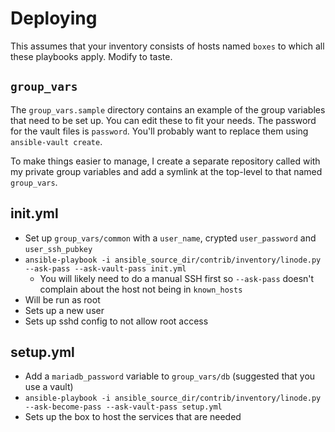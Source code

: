 # Deploying

This assumes that your inventory consists of hosts named `boxes` to which all these playbooks apply. Modify to taste.

## `group_vars`

The `group_vars.sample` directory contains an example of the group variables that need to be set up. You can edit these to fit your needs. The password for the vault files is `password`. You'll probably want to replace them using `ansible-vault create`.

To make things easier to manage, I create a separate repository called with my private group variables and add a symlink at the top-level to that named `group_vars`.

## init.yml

* Set up `group_vars/common` with a `user_name`, crypted `user_password` and `user_ssh_pubkey`
* `ansible-playbook -i ansible_source_dir/contrib/inventory/linode.py --ask-pass --ask-vault-pass init.yml`
  * You will likely need to do a manual SSH first so `--ask-pass` doesn't complain about the host not being in `known_hosts`
* Will be run as root
* Sets up a new user
* Sets up sshd config to not allow root access

## setup.yml

* Add a `mariadb_password` variable to `group_vars/db` (suggested that you use a vault)
* `ansible-playbook -i ansible_source_dir/contrib/inventory/linode.py --ask-become-pass --ask-vault-pass setup.yml`
* Sets up the box to host the services that are needed
